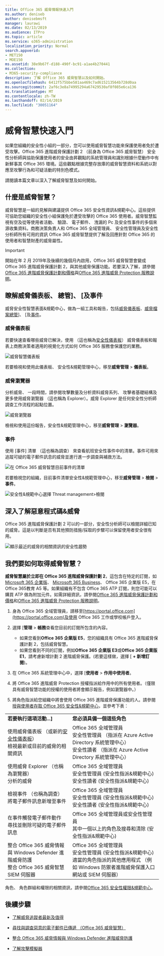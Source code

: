 ```yaml
---
title: Office 365 威脅情報快速入門
ms.author: deniseb
author: denisebmsft
manager: laurawi
ms.date: 02/13/2019
ms.audience: ITPro
ms.topic: article
ms.service: o365-administration
localization_priority: Normal
search.appverid:
- MET150
- MOE150
ms.assetid: 38e9b67f-d188-490f-bc91-a1ae4b270441
ms.collection:
- M365-security-compliance
description: 了解 Office 365 威脅智慧以及如何開始。
ms.openlocfilehash: 6412f575bbe581aa469c7ad615213564b728d0aa
ms.sourcegitcommit: 2af6c3e8a74995294a67429530af8f085e6ca136
ms.translationtype: MT
ms.contentlocale: zh-TW
ms.lasthandoff: 02/14/2019
ms.locfileid: "30051164"
---
```

# <a name="get-started-with-threat-intelligence"></a>威脅智慧快速入門

如果您組織的安全性小組的一部分，您可以使用威脅智慧功能來保護使用者免於遭受攻擊。Office 365 進階威脅保護計劃 2 （前身為 Office 365 威脅智慧） 安全性分析師與協助保護使用者的安全由昇觀點的系統管理員和識別根據什麼動作中有新鮮事其 Office 365 環境。這些觀點根據完整存放庫的威脅智慧資料和系統以對應至攻擊行為和可疑活動的特別色模式。
  
請閱讀本篇文章以深入了解威脅智慧及如何開始。
  
## <a name="what-is-threat-intelligence"></a>什麼是威脅智慧？

威脅智慧是一組的見解與建議提供 Office 365 安全性資訊&amp;規範中心。這些提供可協助您組織的安全性小組保護免於遭受攻擊的 Office 365 使用者。威脅智慧監視有空及從等使用者活動、 驗證、 電子郵件、 洩漏的 Pc 及安全性事件的多個來源收集資料。商務決策負責人和 Office 365 全域管理員、 安全性管理員及安全性分析師所有可用的資訊 Office 365 威脅智慧提供了解及回應針對 Office 365 的使用者和智慧財產的威脅屬性。

> [!IMPORTANT]
> 開始在年 2 月 2019年及後續的幾個月內啟用，Office 365 威脅智慧會變成 Office 365 進階威脅保護計劃 2，與其他威脅保護功能。若要深入了解，請參閱[Office 365 進階威脅保護計劃和價格](https://products.office.com/exchange/advance-threat-protection)與[Office 365 進階威脅 Protection 服務說明](https://docs.microsoft.com/office365/servicedescriptions/office-365-advanced-threat-protection-service-description)。
  
## <a name="get-acquainted-with-the-threat-dashboard-explorer-and-incidents"></a>瞭解威脅儀表板、 總管]、 [及事件

威脅安全性智慧表面&amp;規範中心，做為一組工具和報告，包括[威脅儀表板](get-started-with-ti.md#dashboard)、[威脅檔案總管](get-started-with-ti.md#explorer)]、 [及[事件](get-started-with-ti.md#incidents)。
  
### <a name="threat-dashboard"></a>威脅儀表板

若要快速查看哪些威脅已解決，使用 （這也稱為[安全性儀表板](security-dashboard.md)） 威脅儀表板和報表上商務決策者適用的視覺化方式如何 Office 365 服務會保護您的業務。
  
![威脅智慧儀表板](media/ce013a31-3f80-4d09-bb95-bfb7623b8bc4.png)
  
若要檢視和使用此儀表板、 安全性&amp;規範管理中心，移至**威脅管理** \> **儀表板**。
  
### <a name="threat-explorer"></a>威脅瀏覽器

分析威脅、 一段時間，請參閱攻擊數量及分析資料威脅系列、 攻擊者基礎結構及更多使用威脅瀏覽器 （這也稱為 Explorer）。威脅 Explorer 是任何安全性分析師調查工作流程的起點位置。
  
![威脅瀏覽器](media/7a7cecee-17f0-4134-bcb8-7cee3f3c3890.png)
  
檢視和使用這份報告，安全性&amp;規範管理中心，移至**威脅管理** \> **瀏覽器**。
  
 ### <a name="incidents"></a>事件

使用 [事件] 清單 （這也稱為調查） 來查看航班安全性事件中的清單。事件可用來追蹤可疑的電子郵件訊息的威脅並進行進一步調查與補救方法。
  
![在 Office 365 威脅智慧目前事件的清單](media/acadd4c7-d2de-4146-aeb8-90cfad805a9c.png)
  
若要檢視您的組織，目前事件清單安全性&amp;規範管理中心，移至**威脅管理** \> **檢閱** \> **事件**。
  
![安全性&amp;規範中心選擇 Threat management\>檢閱](media/e0f46454-fa38-40f0-a120-b595614d1d22.png)
  
## <a name="learn-more-about-malware-amp-threats"></a>深入了解惡意程式碼&amp;威脅

Office 365 進階威脅保護計劃 2 可以的一部分，安全性分析師可以檢閱詳細已知的威脅。這是以判斷是否有其他預防措施/採取的步驟可以保留使用者安全很有用。
  
![顯示最近的威脅的相關資訊的安全性趨勢](media/11e7d40d-139b-4c56-8d52-c091c8654151.png) 
  
## <a name="how-do-we-get-threat-intelligence"></a>我們要如何取得威脅智慧？

**威脅智慧屬於立即在 Office 365 進階威脅保護計劃 2**，這包含在特定的訂閱，如[Microsoft 365 企業版](https://www.microsoft.com/microsoft-365/enterprise/home)、 [Microsoft 365 Business](https://www.microsoft.com/microsoft-365/business)、 Office 365 企業版 E5，在 Office 365教育 A5 等。如果組織有不包含 Office 365 ATP 訂閱，則您可能可以購買 ATP 做為附加元件。如需詳細資訊，請參閱[Office 365 進階威脅保護計劃和價格](https://products.office.com/exchange/advance-threat-protection)和[Office 365 進階威脅 Protection 服務說明](https://docs.microsoft.com/en-us/office365/servicedescriptions/office-365-advanced-threat-protection-service-description#whats-new-in-office-365-advanced-threat-protection-atp)。
  
1. 身為 Office 365 全域管理員，請移至[https://portal.office.com](https://portal.office.com)及使用 Office 365 工作或學校帳戶登入。 
    
2. 選擇 [**管理** \> **帳務**查看您目前的訂閱所包含的內容。 

    - 如果您看到**Office 365 企業版 E5**，您的組織具有 Office 365 進階威脅保護計劃 2，包括威脅智慧。 
    - 如果您看到不同的訂閱，例如**Office 365 企業版 E3**或**Office 365 企業版 E1**，請考慮新增計劃 2 進階威脅保護。(若要這樣做，選擇 [ **+ 新增訂閱**)。
    
3. 在 Office 365 系統管理中心中，選擇 [**使用者** \> **作用中使用者**。
    
5. 將 Office 365 進階威脅 Protection 授權指派給作用中的所有使用者。（僅限具有威脅智慧功能的授權的使用者將會顯示報告，例如瀏覽器中。）
    
6. 將角色指派給您組織中將會使用 Office 365 進階威脅保護功能的人。請參閱[授與使用者存取 Office 365 安全性&amp;規範中心](grant-access-to-the-security-and-compliance-center.md)，並參考下表：
    
|||
|:-----|:-----|
|**若要執行這項活動...]** <br/> |**您必須具備一個這些角色** <br/> |
|使用威脅儀表板 （或新的[安全性儀表板](security-dashboard.md)）  <br/> 檢視最新或目前的威脅的相關資訊  <br/> |Office 365 全域管理員  <br/> 安全性管理員 （指派在 Azure Active Directory 系統管理中心）  <br/> 安全性讀者 （指派在 Azure Active Directory 系統管理中心）  <br/> |
|使用威脅 Explorer （也稱為瀏覽器）  <br/> 分析的威脅  <br/> |Office 365 全域管理員  <br/> 安全性管理員 (安全性指派&amp;規範中心)  <br/> 安全性讀者 (安全性指派&amp;規範中心)  <br/> |
|檢視事件 （也稱為調查） <br/> 將電子郵件訊息新增至事件  <br/> |Office 365 全域管理員  <br/> 安全性管理員 (安全性指派&amp;規範中心)  <br/> 安全性讀者 (安全性指派&amp;規範中心)  <br/> |
|在事件觸發電子郵件動作  <br/> 尋找並刪除可疑的電子郵件訊息  <br/> |Office 365 全域管理員或安全性管理員  <br/> 其中一個以上的角色及搜尋和清除 (安全性指派&amp;規範中心)  <br/> |
|整合 Office 365 威脅情報與 Windows Defender 進階威脅防護  <br/> 整合 Office 365 威脅智慧 SIEM 伺服器  <br/> |Office 365 全域管理員  <br/> 安全性管理員 (安全性指派&amp;規範中心)  <br/> 適當的角色指派的其他應用程式 （例如 Windows 防禦者進階威脅保護入口網站或 SIEM 伺服器）  <br/> |
   
角色、 角色群組和權限的相關資訊，請參閱[Office 365 安全性權限&amp;規範中心](permissions-in-the-security-and-compliance-center.md)。
    
## <a name="next-steps"></a>後續步驟

- [了解威脅追蹤者最新及值得](threat-trackers.md)
    
- [尋找與調查惡意的電子郵件已傳遞 （Office 365 威脅智慧）](investigate-malicious-email-that-was-delivered.md)
    
- [整合 Office 365 威脅情報與 Windows Defender 進階威脅防護](integrate-office-365-ti-with-wdatp.md)
    
- [了解攻擊模擬器](attack-simulator.md)
  

